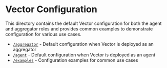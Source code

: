 # Vector Configuration

This directory contains the default Vector configuration for both the agent
and aggregator roles and provides common examples to demonstrate
configuration for various use cases.

* [`/aggregator`](aggregator) - Default configuration when Vector is deployed as an aggregator
* [`/agent`](agent) - Default configuration when Vector is deployed as an agent
* [`/examples`](examples) - Configuration examples for common use cases